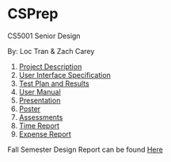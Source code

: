# CSPrep

CS5001 Senior Design

By: Loc Tran & Zach Carey

1. [Project Description](Capstone/Description.md)
2. [User Interface Specification](Capstone/Design/UserInterface.md)
3. [Test Plan and Results](Capstone/Test%20Cases.pdf)
4. [User Manual](Capstone/UserManual.md)
5. [Presentation](https://www.youtube.com/watch?v=F7DX28LeSWQ&feature=youtu.be)
6. [Poster](Capstone/Poster/CSPrep_Poster.pdf)
7. [Assessments](Capstone/Assessments)
8. [Time Report](Capstone/TimeReport.md)
9. [Expense Report](Capstone/ExpenseReport.md)


Fall Semester Design Report can be found [Here](Capstone/FinalReport.pdf)
